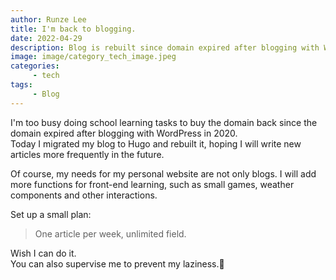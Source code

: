 ```yaml
---
author: Runze Lee
title: I'm back to blogging.
date: 2022-04-29
description: Blog is rebuilt since domain expired after blogging with WordPress in 2020.
image: image/category_tech_image.jpeg
categories: 
     - tech
tags:
     - Blog
---
```


I'm too busy doing school learning tasks to buy the domain back since the domain expired after blogging with WordPress in 2020.  
Today I migrated my blog to Hugo and rebuilt it, hoping I will write new articles more frequently in the future.
    
Of course, my needs for my personal website are not only blogs. I will add more functions for front-end learning, such as small games, weather components and other interactions.  

Set up a small plan:  
> One article per week, unlimited field.
 
Wish I can do it.  
You can also supervise me to prevent my laziness.👋
